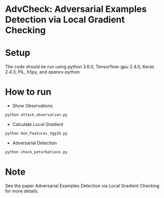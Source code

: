 # AdvCheck: Adversarial Examples Detection via Local Gradient Checking

# Setup
The code should be run using python 3.6.0, Tensorflow-gpu 2.4.0, Keras 2.4.3, PIL, h5py, and opencv-python

# How to run
 - Show Observations
 ```python
 python attack_observation.py
 ```
 
 - Calculate *Local Gradient*
  ```python
 python Gen_Features_Vgg19.py
 ```
 
  - Adversarial Detection
  ```python
 python check_peturbations.py
```
# Note
See the paper Adversarial Examples Detection via Local Gradient Checking for more details.
